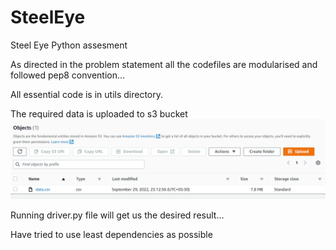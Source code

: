 # SteelEye
Steel Eye Python assesment

As directed in the problem statement all the codefiles are modularised and
followed pep8 convention...

All essential code is in utils directory.

The required data is uploaded to s3 bucket
![img.png](img.png)

Running driver.py file will get us the desired result...

Have tried to use least dependencies as possible
